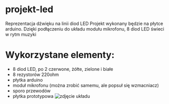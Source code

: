 # projekt-led
Reprezentacja dźwięku na linii diod LED
Projekt wykonany będzie na płytce arduino.
Dzięki podłączeniu do układu modułu mikrofonu, 8 diod LED świeci w rytm muzyki
# Wykorzystane elementy:
* 8 diod LED, po 2 czerwone, żółte, zielone i białe
* 8 rezystorów 220ohm
* płytka arduino
* moduł mikrofonu (można zrobić samemu, ale popsuł się wzmacniacz)
* sporo przewodów
* płytka prototypowa
![zdjęcie układu](.C:\Users\paula\OneDrive\Pulpit)
